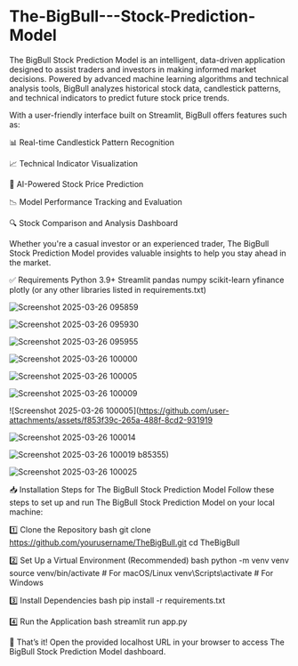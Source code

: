 # The-BigBull---Stock-Prediction-Model
The BigBull Stock Prediction Model is an intelligent, data-driven application designed to assist traders and investors in making informed market decisions. Powered by advanced machine learning algorithms and technical analysis tools, BigBull analyzes historical stock data, candlestick patterns, and technical indicators to predict future stock price trends.

With a user-friendly interface built on Streamlit, BigBull offers features such as:

📊 Real-time Candlestick Pattern Recognition

📈 Technical Indicator Visualization

🤖 AI-Powered Stock Price Prediction

📉 Model Performance Tracking and Evaluation

🔍 Stock Comparison and Analysis Dashboard

Whether you're a casual investor or an experienced trader, The BigBull Stock Prediction Model provides valuable insights to help you stay ahead in the market.

✅ Requirements
Python 3.9+
Streamlit
pandas
numpy
scikit-learn
yfinance
plotly
(or any other libraries listed in requirements.txt)

![Screenshot 2025-03-26 095859](https://github.com/user-attachments/assets/ff967b5a-8640-4106-ba75-2f8066d54201)

![Screenshot 2025-03-26 095930](https://github.com/user-attachments/assets/63a5ce46-4331-4376-a142-ae91f85fcb84)

![Screenshot 2025-03-26 095955](https://github.com/user-attachments/assets/a15fc7c4-62b6-4b14-bd5d-06f7b5642e6d)

![Screenshot 2025-03-26 100000](https://github.com/user-attachments/assets/b6fa7e14-b9b2-483b-a22b-d6da76b9d35c)

![Screenshot 2025-03-26 100005](https://github.com/user-attachments/assets/91b97406-c2f6-49d6-ae55-92a231db1575)

![Screenshot 2025-03-26 100009](https://github.com/user-attachments/assets/ba88d129-5a8f-4078-8539-3ae045b00603)

![Screenshot 2025-03-26 100005](https://github.com/user-attachments/assets/f853f39c-265a-488f-8cd2-931919

![Screenshot 2025-03-26 100014](https://github.com/user-attachments/assets/93a10c1c-1722-4b53-aef5-f551ff02effa)

![Screenshot 2025-03-26 100019](https://github.com/user-attachments/assets/d6c96d9d-8395-4902-8e84-fad5b3d4e3a9)
b85355)

![Screenshot 2025-03-26 100025](https://github.com/user-attachments/assets/579f1002-4f1a-4d51-964c-dc71af20d0c2)

📥 Installation Steps for The BigBull Stock Prediction Model
Follow these steps to set up and run The BigBull Stock Prediction Model on your local machine:

1️⃣ Clone the Repository
bash
git clone https://github.com/yourusername/TheBigBull.git
cd TheBigBull

2️⃣ Set Up a Virtual Environment (Recommended)
bash
python -m venv venv
source venv/bin/activate  # For macOS/Linux
venv\Scripts\activate     # For Windows

3️⃣ Install Dependencies
bash
pip install -r requirements.txt

4️⃣ Run the Application
bash
streamlit run app.py


🎉 That’s it!
Open the provided localhost URL in your browser to access The BigBull Stock Prediction Model dashboard.



